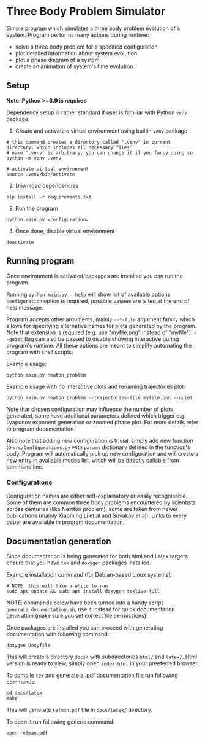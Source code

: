 # Three Body Problem Simulator
Simple program which simulates a three body problem evolution of a system.
Program performs many actions during runtime:
- solve a three body problem for a specified configuration
- plot detailed information about system evolution
- plot a phase diagram of a system
- create an animation of system's time evolution

## Setup
**Note: Python >=3.9 is required**

Dependency setup is rather standard if user is familiar with Python `venv` package.
1) Create and activate a virtual environment using builtin `venv` package
```
# this command creates a directory called ".venv" in current directory, which includes all necessary files
# name '.venv' is arbitrary, you can change it if you fancy doing so
python -m venv .venv

# activate virtual environment
source .venv/bin/activate
```

2) Download dependencies
```
pip install -r requirements.txt
```

3) Run the program
```
python main.py <configuration>
```

4) Once done, disable virtual environment
```
deactivate
```

## Running program
Once environment is activated/packages are installed you can run the program.

Running `python main.py --help` will show list of available options. `configuration` option is required, possible vasues are lsited at the end of help message.

Program accepts other arguments, mainly `--*-file` argument family which allows for specifying alternative names for plots generated by the program. Note that extension is required (e.g. use "myfile.png" instead of "myfile"). `--quiet` flag can also be passed to disable showing interactive during program's runtime. All these options are meant to simplify automating the program with shell scripts.

Example usage:
```
python main.py newton_problem
```

Example usage with no interactive plots and renaming trajectories plot:
```
python main.py newton_problem --trajectories-file myfile.png --quiet
```

Note that chosen configuration may influence the number of plots generated, some have additional parameters defined which trigger  e.g. Lyapunov exponent generation or zoomed phase plot. For more details refer to program documentation.

Also note that adding new configuration is trivial, simply add new function to `src/Configurations.py` with `params` dictionary defined in the function's body. Program will automatically pick up new configuration and will create a new entry in available modes list, which will be directly callable from command line.

### Configurations
Configuration names are either self-explainatory or easily recognisable. Some of them are common three body problems encountered by scientists across centuries (like Newton problem), some are taken from newer publications (mainly Xiaoming Li et al and Suvakov et al). Links to every paper are available in program documentation.

## Documentation generation
Since documentation is being generated for both html and Latex targets ensure that you have `tex` and `doxygen` packages installed.

Example installation command (for Debian-based Linux systems):
```
# NOTE: this will take a while to run
sudo apt update && sudo apt install doxygen texlive-full
```

NOTE: commands below have been turned into a handy script `generate_documentation.sh`, use it instead for quick documentation generation (make sure you set correct file permissions).

Once packages are installed you can proceed with generating documentation with following command:
```
doxygen Doxyfile
```

This will create a directory `docs/` with subdirectories `html/` and `latex/`. Html version is ready to view, simply open `index.html` in your preeferred browser.

To compile `tex` and generate a .pdf documentation file run following commands:
```
cd docs/latex
make
```
This will generate `refman.pdf` file in `docs/latex/` directory.


To open it run following generic command:
```
open refman.pdf
```